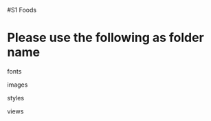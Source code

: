 #S1 Foods

Please use the following as folder name
========================================

fonts

images

styles

views
